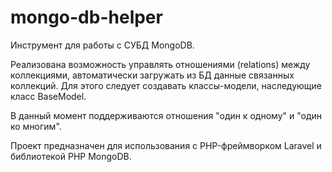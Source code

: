 # mongo-db-helper

Инструмент для работы с СУБД MongoDB.

Реализована возможность управлять отношениями (relations) между коллекциями,
автоматически загружать из БД данные связанных коллекций. Для этого следует создавать 
классы-модели, наследующие класс BaseModel.

В данный момент поддерживаются отношения "один к одному" и "один ко многим".

Проект предназначен для использования с PHP-фреймворком Laravel и библиотекой PHP MongoDB.
